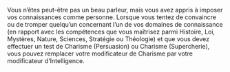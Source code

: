 ﻿---
id: subclass_wise_scholar_fr.md#pertinent
name: Pertinent
---

Vous n’êtes peut-être pas un beau parleur, mais vous avez appris à imposer vos connaissances comme personne. Lorsque vous tentez de convaincre ou de tromper quelqu’un concernant l’un de vos domaines de connaissance (en rapport avec les compétences que vous maîtrisez parmi Histoire, Loi, Mystères, Nature, Sciences, Stratégie ou Théologie) et que vous devez effectuer un test de Charisme (Persuasion) ou Charisme (Supercherie), vous pouvez remplacer votre modificateur de Charisme par votre modificateur d’Intelligence.

